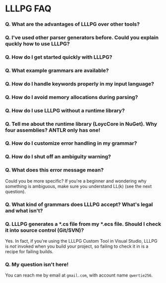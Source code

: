 LLLPG FAQ
=========

### Q. What are the advantages of LLLPG over other tools?
### Q. I've used other parser generators before. Could you explain quckly how to use LLLPG?
### Q. How do I get started quickly with LLLPG?
### Q. What example grammars are available?
### Q. How do I handle keywords properly in my input language?
### Q. How do I avoid memory allocations during parsing?
### Q. How do I use LLLPG without a runtime library?
### Q. Tell me about the runtime library (LoycCore in NuGet). Why four assemblies? ANTLR only has one!
### Q. How do I customize error handling in my grammar?
### Q. How do I shut off an ambiguity warning?
### Q. What does this error message mean?

Could you be more specific? If you're a beginner and wondering why something is ambiguous, make sure you understand LL(k) (see the next question).

### Q. What kind of grammars does LLLPG accept? What's legal and what isn't?
### Q. LLLPG generates a *.cs file from my *.ecs file. Should I check it into source control (Git/SVN)?

Yes. In fact, if you're using the LLLPG Custom Tool in Visual Studio, LLLPG is _not_ invoked when you build your project, so failing to check it in is a recipe for failing builds.

### Q. My question isn't here!

You can reach me by email at `gmail.com`, with account name `qwertie256`.
